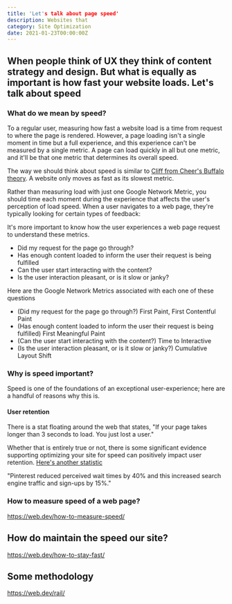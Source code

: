 ```yaml
---
title: 'Let's talk about page speed'
description: Websites that 
category: Site Optimization
date: 2021-01-23T00:00:00Z
---
```


## When people think of UX they think of content strategy and design. But what is equally as important is how fast your website loads. Let's talk about speed

### What do we mean by speed?
To a regular user, measuring how fast a website load is a time from request to where the page is rendered. However,  a page loading isn't a single moment in time but a full experience, and this experience can't be measured by a single metric. A page can load quickly in all but one metric, and it'll be that one metric that determines its overall speed. 

The way we should think about speed is similar to [Cliff from Cheer's Buffalo theory](http://mjboesen.incolor.com/Literature/Buffalo_Theory.HTML). A website only moves as fast as its slowest metric.

Rather than measuring load with just one Google Network Metric, you should time each moment during the experience that affects the user's perception of load speed. When a user navigates to a web page, they're typically looking for certain types of feedback:

It's more important to know how the user experiences a web page request to understand these metrics.

* Did my request for the page go through?
* Has enough content loaded to inform the user their request is being fulfilled
* Can the user start interacting with the content?
* Is the user interaction pleasant, or is it slow or janky?

Here are the Google Network Metrics associated with each one of these questions

* (Did my request for the page go through?) First Paint, First Contentful Paint
* (Has enough content loaded to inform the user their request is being fulfilled) First Meaningful Paint
* (Can the user start interacting with the content?) Time to Interactive
* (Is the user interaction pleasant, or is it slow or janky?) Cumulative Layout Shift

### Why is speed important?

Speed is one of the foundations of an exceptional user-experience; here are a handful of reasons why this is.

#### User retention

There is a stat floating around the web that states, "If your page takes longer than 3 seconds to load. You just lost a user."

Whether that is entirely true or not, there is some significant evidence supporting optimizing your site for speed can positively impact user retention. [Here's another statistic](https://medium.com/pinterest-engineering/driving-user-growth-with-performance-improvements-cfc50dafadd7)

"Pinterest reduced perceived wait times by 40% and this increased search engine traffic and sign-ups by 15%."

### How to measure speed of a web page?
https://web.dev/how-to-measure-speed/

## How do maintain the speed our site?
https://web.dev/how-to-stay-fast/

## Some methodology
https://web.dev/rail/